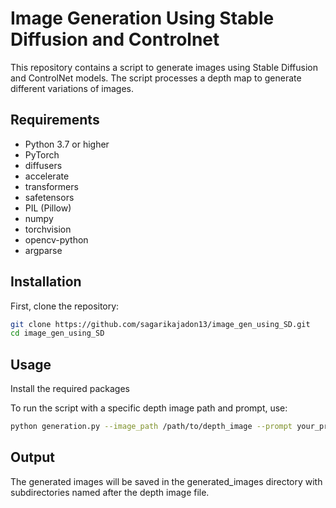 # Image Generation Using Stable Diffusion and Controlnet

This repository contains a script to generate images using Stable Diffusion and ControlNet models. The script processes a depth map to generate different variations of images.

## Requirements

- Python 3.7 or higher
- PyTorch
- diffusers
- accelerate
- transformers
- safetensors 
- PIL (Pillow)
- numpy
- torchvision
- opencv-python
- argparse
  

## Installation

First, clone the repository:

```sh
git clone https://github.com/sagarikajadon13/image_gen_using_SD.git
cd image_gen_using_SD
```

## Usage

Install the required packages

To run the script with a specific depth image path and prompt, use:

```sh
python generation.py --image_path /path/to/depth_image --prompt your_prompt
```

## Output
The generated images will be saved in the generated_images directory with subdirectories named after the depth image file. 
